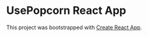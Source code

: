 # UsePopcorn React App

This project was bootstrapped with [Create React App](https://github.com/facebook/create-react-app).
